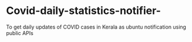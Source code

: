 # Covid-daily-statistics-notifier-

To get daily updates of COVID cases in Kerala as ubuntu notification using public APIs
